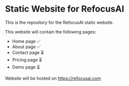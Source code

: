 # Static Website for RefocusAI

This is the repository for the RefocusAI static website.

This website will contain the following pages:

- Home page ✅
- About page ✅
- Contact page ⏳
- Pricing page ⏳
- Demo page ⏳

Website will be hosted on https://refocusai.com
